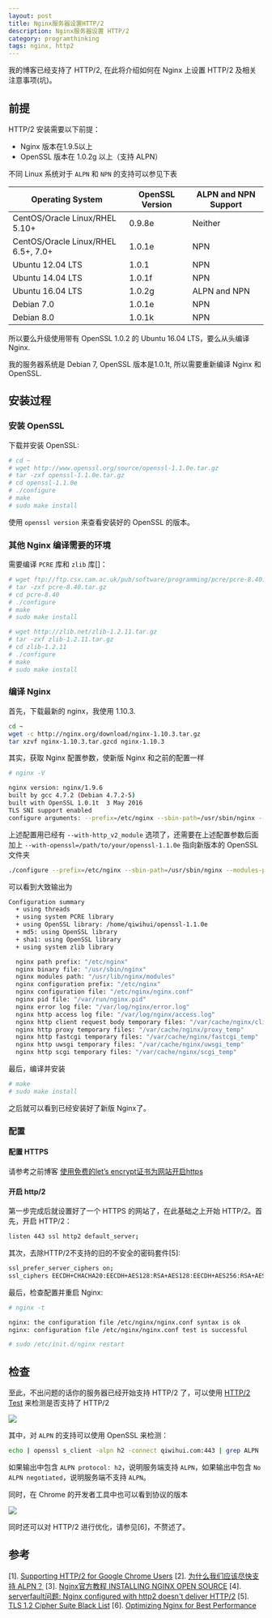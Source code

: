 ```yaml
---
layout: post
title: Nginx服务器设置HTTP/2
description: Nginx服务器设置 HTTP/2
category: programthinking
tags: nginx, http2
---
```


我的博客已经支持了 HTTP/2, 在此将介绍如何在 Nginx 上设置 HTTP/2 及相关注意事项(坑)。

## 前提

HTTP/2 安装需要以下前提：

- Nginx 版本在1.9.5以上
- OpenSSL 版本在 1.0.2g 以上（支持 ALPN）

不同 Linux 系统对于 `ALPN` 和 `NPN` 的支持可以参见下表

|Operating System	            |OpenSSL Version	|ALPN and NPN Support|
|-------------------------------|--------------------|--------------------|
|CentOS/Oracle Linux/RHEL 5.10+	|0.9.8e	            |Neither|
|CentOS/Oracle Linux/RHEL 6.5+, 7.0+    |1.0.1e	    |NPN|
|Ubuntu 12.04 LTS	            |1.0.1	            |NPN|
|Ubuntu 14.04 LTS	            |1.0.1f	            |NPN|
|Ubuntu 16.04 LTS	            |1.0.2g	            |ALPN and NPN|
|Debian 7.0	                    |1.0.1e	            |NPN|
|Debian 8.0	                    |1.0.1k	            |NPN|

所以要么升级使用带有 OpenSSL 1.0.2 的 Ubuntu 16.04 LTS，要么从头编译 Nginx.

我的服务器系统是 Debian 7, OpenSSL 版本是1.0.1t, 所以需要重新编译 Nginx 和 OpenSSL.

## 安装过程

### 安装 OpenSSL

下载并安装 OpenSSL:

```bash
# cd ~
# wget http://www.openssl.org/source/openssl-1.1.0e.tar.gz
# tar -zxf openssl-1.1.0e.tar.gz
# cd openssl-1.1.0e
# ./configure
# make
# sudo make install
```

使用 `openssl version` 来查看安装好的 OpenSSL 的版本。

### 其他 Nginx 编译需要的环境

需要编译 `PCRE` 库和 `zlib` 库[]：

```bash
# wget ftp://ftp.csx.cam.ac.uk/pub/software/programming/pcre/pcre-8.40.tar.gz
# tar -zxf pcre-8.40.tar.gz
# cd pcre-8.40
# ./configure
# make
# sudo make install
```
```bash
# wget http://zlib.net/zlib-1.2.11.tar.gz
# tar -zxf zlib-1.2.11.tar.gz
# cd zlib-1.2.11
# ./configure
# make
# sudo make install
```

### 编译 Nginx

首先，下载最新的 nginx，我使用 1.10.3.
    
```bash
cd ~
wget -c http://nginx.org/download/nginx-1.10.3.tar.gz
tar xzvf nginx-1.10.3.tar.gzcd nginx-1.10.3
```

其实，获取 Nginx 配置参数，使新版 Nginx 和之前的配置一样

```bash
# nginx -V

nginx version: nginx/1.9.6
built by gcc 4.7.2 (Debian 4.7.2-5) 
built with OpenSSL 1.0.1t  3 May 2016
TLS SNI support enabled
configure arguments: --prefix=/etc/nginx --sbin-path=/usr/sbin/nginx --modules-path=/usr/lib/nginx/modules --conf-path=/etc/nginx/nginx.conf --error-log-path=/var/log/nginx/error.log --http-log-path=/var/log/nginx/access.log --pid-path=/var/run/nginx.pid --lock-path=/var/run/nginx.lock --http-client-body-temp-path=/var/cache/nginx/client_temp --http-proxy-temp-path=/var/cache/nginx/proxy_temp --http-fastcgi-temp-path=/var/cache/nginx/fastcgi_temp --http-uwsgi-temp-path=/var/cache/nginx/uwsgi_temp --http-scgi-temp-path=/var/cache/nginx/scgi_temp --user=nginx --group=nginx --with-file-aio --with-threads --with-ipv6 --with-http_addition_module --with-http_auth_request_module --with-http_dav_module --with-http_flv_module --with-http_gunzip_module --with-http_gzip_static_module --with-http_mp4_module --with-http_random_index_module --with-http_realip_module --with-http_secure_link_module --with-http_slice_module --with-http_ssl_module --with-http_stub_status_module --with-http_sub_module --with-http_v2_module --with-mail --with-mail_ssl_module --with-stream --with-stream_ssl_module --with-cc-opt='-g -O2 -fstack-protector --param=ssp-buffer-size=4 -Wformat -Werror=format-security -Wp,-D_FORTIFY_SOURCE=2 -fPIC' --with-ld-opt='-Wl,-z,relro -Wl,-z,now -Wl,--as-needed -pie'
```

上述配置用已经有 `--with-http_v2_module` 选项了，还需要在上述配置参数后面加上 `--with-openssl=/path/to/your/openssl-1.1.0e` 指向新版本的 OpenSSL 文件夹

```bash
./configure --prefix=/etc/nginx --sbin-path=/usr/sbin/nginx --modules-path=/usr/lib/nginx/modules --conf-path=/etc/nginx/nginx.conf --error-log-path=/var/log/nginx/error.log --http-log-path=/var/log/nginx/access.log --pid-path=/var/run/nginx.pid --lock-path=/var/run/nginx.lock --http-client-body-temp-path=/var/cache/nginx/client_temp --http-proxy-temp-path=/var/cache/nginx/proxy_temp --http-fastcgi-temp-path=/var/cache/nginx/fastcgi_temp --http-uwsgi-temp-path=/var/cache/nginx/uwsgi_temp --http-scgi-temp-path=/var/cache/nginx/scgi_temp --user=nginx --group=nginx --with-file-aio --with-threads --with-ipv6 --with-http_addition_module --with-http_auth_request_module --with-http_dav_module --with-http_flv_module --with-http_gunzip_module --with-http_gzip_static_module --with-http_mp4_module --with-http_random_index_module --with-http_realip_module --with-http_secure_link_module --with-http_slice_module --with-http_ssl_module --with-http_stub_status_module --with-http_sub_module --with-http_v2_module --with-mail --with-mail_ssl_module --with-stream --with-stream_ssl_module --with-cc-opt='-g -O2 -fstack-protector --param=ssp-buffer-size=4 -Wformat -Werror=format-security -Wp,-D_FORTIFY_SOURCE=2 -fPIC' --with-ld-opt='-Wl,-z,relro -Wl,-z,now -Wl,--as-needed -pie' --with-openssl=/home/qiwihui/openssl-1.1.0e
```    

可以看到大致输出为

```bash
Configuration summary
  + using threads
  + using system PCRE library
  + using OpenSSL library: /home/qiwihui/openssl-1.1.0e
  + md5: using OpenSSL library
  + sha1: using OpenSSL library
  + using system zlib library

  nginx path prefix: "/etc/nginx"
  nginx binary file: "/usr/sbin/nginx"
  nginx modules path: "/usr/lib/nginx/modules"
  nginx configuration prefix: "/etc/nginx"
  nginx configuration file: "/etc/nginx/nginx.conf"
  nginx pid file: "/var/run/nginx.pid"
  nginx error log file: "/var/log/nginx/error.log"
  nginx http access log file: "/var/log/nginx/access.log"
  nginx http client request body temporary files: "/var/cache/nginx/client_temp"
  nginx http proxy temporary files: "/var/cache/nginx/proxy_temp"
  nginx http fastcgi temporary files: "/var/cache/nginx/fastcgi_temp"
  nginx http uwsgi temporary files: "/var/cache/nginx/uwsgi_temp"
  nginx http scgi temporary files: "/var/cache/nginx/scgi_temp"
```

最后，编译并安装

```bash
# make
# sudo make install
```

之后就可以看到已经安装好了新版 Nginx了。

### 配置

#### 配置 HTTPS

请参考之前博客 [使用免费的let’s encrypt证书为网站开启https](https://blog.qiwihui.com/2016/04/10/enable-https/)

#### 开启 http/2

第一步完成后就设置好了一个 HTTPS 的网站了，在此基础之上开始 HTTP/2。首先，开启 HTTP/2：

```bash
listen 443 ssl http2 default_server;
```

其次，去除HTTP/2不支持的旧的不安全的密码套件[5]:

```bash
ssl_prefer_server_ciphers on;
ssl_ciphers EECDH+CHACHA20:EECDH+AES128:RSA+AES128:EECDH+AES256:RSA+AES256:EECDH+3DES:RSA+3DES:!MD5;
```

最后，检查配置并重启 Nginx:

```bash
# nginx -t

nginx: the configuration file /etc/nginx/nginx.conf syntax is ok
nginx: configuration file /etc/nginx/nginx.conf test is successful

# sudo /etc/init.d/nginx restart
```

## 检查

至此，不出问题的话你的服务器已经开始支持 HTTP/2 了，可以使用 [HTTP/2 Test](https://tools.keycdn.com/http2-test) 来检测是否支持了 HTTP/2

![](/media/files/2017/02/19-qiwihui-com-http2.png)

其中，对 `ALPN` 的支持可以使用 OpenSSL 来检测：

```bash
echo | openssl s_client -alpn h2 -connect qiwihui.com:443 | grep ALPN
```

如果输出中包含 `ALPN protocol: h2`，说明服务端支持 `ALPN`，如果输出中包含 `No ALPN negotiated`，说明服务端不支持 `ALPN`。

同时，在 Chrome 的开发者工具中也可以看到协议的版本

![](/media/files/2017/02/19-qiwihui-com-chrome-http2.png)

同时还可以对 HTTP/2 进行优化，请参见[6]，不赘述了。

## 参考

[1]. [Supporting HTTP/2 for Google Chrome Users](https://www.nginx.com/blog/supporting-http2-google-chrome-users/)
[2]. [为什么我们应该尽快支持 ALPN？](https://imququ.com/post/enable-alpn-asap.html)
[3]. [Nginx官方教程 INSTALLING NGINX OPEN SOURCE](https://www.nginx.com/resources/admin-guide/installing-nginx-open-source/)
[4]. [serverfault问题: Nginx configured with http2 doesn't deliver HTTP/2](http://serverfault.com/a/733556/296724)
[5]. [TLS 1.2 Cipher Suite Black List](https://http2.github.io/http2-spec/#BadCipherSuites)
[6]. [Optimizing Nginx for Best Performance](https://www.digitalocean.com/community/tutorials/how-to-set-up-nginx-with-http-2-support-on-ubuntu-16-04#step-10-—-optimizing-nginx-for-best-performance)
